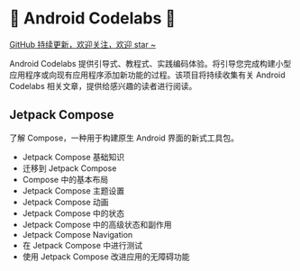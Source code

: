 # 🤖 Android Codelabs 🤖

[GitHub 持续更新，欢迎关注，欢迎 star ~](https://github.com/smallmarker/AndroidCodelabs)

Android Codelabs 提供引导式、教程式、实践编码体验。将引导您完成构建小型应用程序或向现有应用程序添加新功能的过程。该项目将持续收集有关 Android Codelabs 相关文章，提供给感兴趣的读者进行阅读。

## Jetpack Compose
了解 Compose，一种用于构建原生 Android 界面的新式工具包。  
- Jetpack Compose 基础知识
- 迁移到 Jetpack Compose
- Compose 中的基本布局
- Jetpack Compose 主题设置
- Jetpack Compose 动画
- Jetpack Compose 中的状态
- Jetpack Compose 中的高级状态和副作用
- Jetpack Compose Navigation
- 在 Jetpack Compose 中进行测试
- 使用 Jetpack Compose 改进应用的无障碍功能
